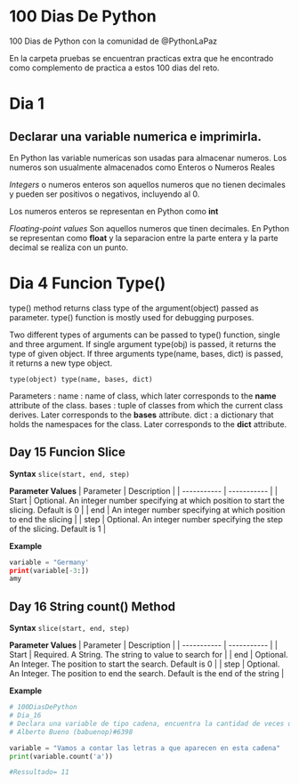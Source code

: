 # 100 Dias De Python 
100 Dias de Python con la comunidad de @PythonLaPaz

En la carpeta pruebas se encuentran practicas extra que he encontrado como complemento de practica a estos 100 dias del reto. 

# Dia 1
## Declarar una variable numerica e imprimirla. 

En Python las variable numericas son usadas para almacenar numeros. 
Los numeros son usualmente almacenados como Enteros o Numeros Reales 

*Integers* o numeros enteros son aquellos numeros que no tienen decimales y pueden ser positivos o negativos, incluyendo al 0.

Los numeros enteros se representan en Python como **int**

*Floating-point values* Son aquellos numeros que tinen decimales. En Python se representan como **float** y la separacion entre la parte entera y la parte decimal se realiza con un punto. 

# Dia 4 Funcion Type() 

type() method returns class type of the argument(object) passed as parameter. type() function is mostly used for debugging purposes.

Two different types of arguments can be passed to type() function, single and three argument. If single argument type(obj) is passed, it returns the type of given object. If three arguments type(name, bases, dict) is passed, it returns a new type object.

`
type(object)
type(name, bases, dict)
`

Parameters :
name : name of class, which later corresponds to the __name__ attribute of the class.
bases : tuple of classes from which the current class derives. Later corresponds to the __bases__ attribute.
dict : a dictionary that holds the namespaces for the class. Later corresponds to the __dict__ attribute.


## Day 15 Funcion Slice 

**Syntax**
```slice(start, end, step)```

**Parameter Values**
| Parameter | Description |
| ----------- | ----------- |
| Start | Optional. An integer number specifying at which position to start the slicing. Default is 0 |
| end | An integer number specifying at which position to end the slicing |
| step | Optional. An integer number specifying the step of the slicing. Default is 1 |

**Example**
```Python
variable = "Germany'
print(variable[-3:])
amy
```

## Day 16 String count() Method

**Syntax**
```slice(start, end, step)```

**Parameter Values**
| Parameter | Description |
| ----------- | ----------- |
| Start | Required. A String. The string to value to search for |
| end | Optional. An Integer. The position to start the search. Default is 0 |
| step | Optional. An Integer. The position to end the search. Default is the end of the string |

**Example**
```Python
# 100DiasDePython
# Dia_16
# Declara una variable de tipo cadena, encuentra la cantidad de veces que aparece la letra a
# Alberto Bueno (babuenop)#6398

variable = "Vamos a contar las letras a que aparecen en esta cadena"
print(variable.count('a'))

#Ressultado= 11
```



